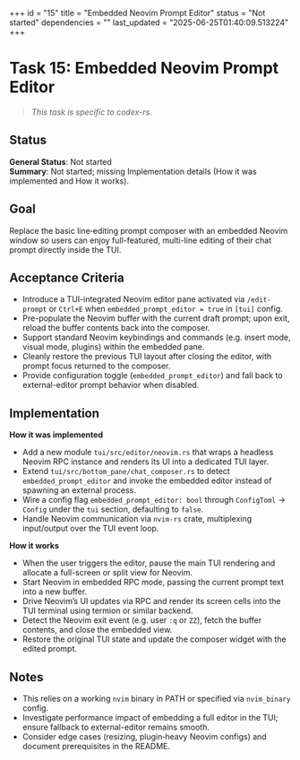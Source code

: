 +++
id = "15"
title = "Embedded Neovim Prompt Editor"
status = "Not started"
dependencies = ""
last_updated = "2025-06-25T01:40:09.513224"
+++

# Task 15: Embedded Neovim Prompt Editor

> *This task is specific to codex-rs.*

## Status

**General Status**: Not started  
**Summary**: Not started; missing Implementation details (How it was implemented and How it works).

## Goal

Replace the basic line‑editing prompt composer with an embedded Neovim window so users can enjoy full-featured, multi-line editing of their chat prompt directly inside the TUI.

## Acceptance Criteria

- Introduce a TUI-integrated Neovim editor pane activated via `/edit-prompt` or `Ctrl+E` when `embedded_prompt_editor = true` in `[tui]` config.
- Pre-populate the Neovim buffer with the current draft prompt; upon exit, reload the buffer contents back into the composer.
- Support standard Neovim keybindings and commands (e.g. insert mode, visual mode, plugins) within the embedded pane.
- Cleanly restore the previous TUI layout after closing the editor, with prompt focus returned to the composer.
- Provide configuration toggle (`embedded_prompt_editor`) and fall back to external-editor prompt behavior when disabled.

## Implementation

**How it was implemented**  
- Add a new module `tui/src/editor/neovim.rs` that wraps a headless Neovim RPC instance and renders its UI into a dedicated TUI layer.
- Extend `tui/src/bottom_pane/chat_composer.rs` to detect `embedded_prompt_editor` and invoke the embedded editor instead of spawning an external process.
- Wire a config flag `embedded_prompt_editor: bool` through `ConfigToml` → `Config` under the `tui` section, defaulting to `false`.
- Handle Neovim communication via `nvim-rs` crate, multiplexing input/output over the TUI event loop.

**How it works**  
- When the user triggers the editor, pause the main TUI rendering and allocate a full-screen or split view for Neovim.
- Start Neovim in embedded RPC mode, passing the current prompt text into a new buffer.
- Drive Neovim’s UI updates via RPC and render its screen cells into the TUI terminal using termion or similar backend.
- Detect the Neovim exit event (e.g. user `:q` or `ZZ`), fetch the buffer contents, and close the embedded view.
- Restore the original TUI state and update the composer widget with the edited prompt.

## Notes

- This relies on a working `nvim` binary in PATH or specified via `nvim_binary` config.
- Investigate performance impact of embedding a full editor in the TUI; ensure fallback to external-editor remains smooth.
- Consider edge cases (resizing, plugin‑heavy Neovim configs) and document prerequisites in the README.